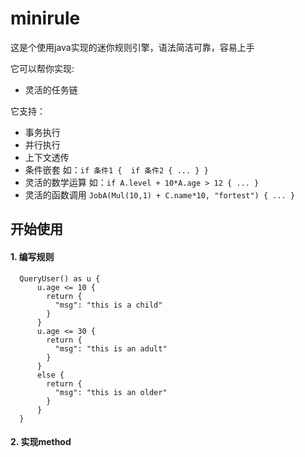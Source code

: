 # minirule

这是个使用java实现的迷你规则引擎，语法简洁可靠，容易上手

它可以帮你实现:

*  灵活的任务链

它支持：

*  事务执行
*  并行执行
*  上下文透传
*  条件嵌套 如：`if 条件1 {  if 条件2 { ... } }`
*  灵活的数学运算  如：` if A.level + 10*A.age > 12 { ... } `
*  灵活的函数调用  ` JobA(Mul(10,1) + C.name*10, "fortest") { ... } `


## 开始使用

#### 1. 编写规则
```
  QueryUser() as u {
      u.age <= 10 {
        return {
          "msg": "this is a child"
        }
      }
      u.age <= 30 {
        return {
          "msg": "this is an adult"
        }
      }
      else {
        return {
          "msg": "this is an older"
        }
      }
  }
```

#### 2. 实现method


